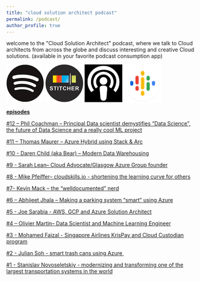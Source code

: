 ```yaml
---
title: "cloud solution architect podcast"
permalink: /podcast/
author_profile: true
---
```



welcome to the "Cloud Solution Architect" podcast, where we talk to Cloud architects from across the globe and discuss interesting and creative Cloud solutions. (available in your favorite podcast consumption app)

[![](/assets/blogposts/podcasticons/spotify.png)](https://open.spotify.com/show/3BbVrW8lqA1BJ7McsFYDCL)
[![](/assets/blogposts/podcasticons/stitcher.png)](https://www.stitcher.com/podcast/anand-kumar-r-2/cloud-solution-architects)
[![](/assets/blogposts/podcasticons/apple.png)](https://podcasts.apple.com/us/podcast/cloud-solution-architects/id1470506823?mt=2&app=itunes)
[![](/assets/blogposts/podcasticons/google.png)](https://podcasts.google.com/?feed=aHR0cHM6Ly9mZWVkcy5wb2RjYXN0cGFzcy5uZXQvMTdhMzhmYmVjNTYxMTliNWZlNGM4NmVlZTk3Yzk1ODMucnNz)

**<u>episodes</u>**

[#12 – Phil Coachman – Principal Data scientist demystifies “Data Science”, the future of Data Science and a really cool ML project](https://cloud-monk.com/2020/02/01/ep12/)

[#11 – Thomas Maurer – Azure Hybrid using Stack & Arc](https://cloud-monk.com/2020/01/14/ep11/)

[#10 - Daren Child (aka Bear) – Modern Data Warehousing](http://cloud-monk.com/2020/01/09/ep10/)

[#9 - Sarah Lean– Cloud Advocate/Glasgow Azure Group founder](https://cloud-monk.com/2019/12/28/ep9/)

[#8 - Mike Pfeiffer– cloudskills.io - shortening the learning curve for others](https://cloud-monk.com/2019/11/18/ep8/)

[#7- Kevin Mack – the “welldocumented” nerd](https://cloud-monk.com/2019/11/11/ep7/)

[#6 – Abhijeet Jhala – Making a parking system “smart” using Azure](https://cloud-monk.com/2019/11/01/ep6/)

[#5 - Joe Sarabia - AWS, GCP and Azure Solution Architect](https://cloud-monk.com/2019/10/29/ep5/)

[#4 – Olivier Martin– Data Scientist and Machine Learning Engineer](https://cloud-monk.com/2019/10/21/ep4/)

[#3 - Mohamed Faizal - Singapore Airlines KrisPay and Cloud Custodian program](http://cloud-monk.com/2019/10/14/audio-ep3/)

[#2 - Julian Soh - smart trash cans using Azure ](https://cloud-monk.com/2019/07/02/ep2/)

[#1 - Stanislav Novoseletskiy - modernizing and transforming one of the largest transportation systems in the world](https://cloud-monk.com/2019/06/27/ep1/)